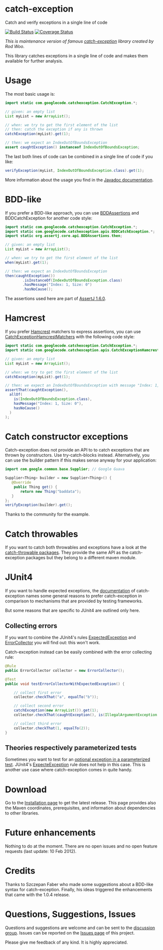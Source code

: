 # catch-exception

Catch and verify exceptions in a single line of code

[![Build Status](https://travis-ci.org/Codearte/catch-exception.svg)](https://travis-ci.org/Codearte/catch-exception) [![Coverage Status](https://coveralls.io/repos/Codearte/catch-exception/badge.png)](https://coveralls.io/r/Codearte/catch-exception)

*This is maintenance version of famous [catch-exception](https://code.google.com/p/catch-exception/) library created
by Rod Woo*.

This library catches exceptions in a single line of code and makes them available for further analysis.

# Usage
The most basic usage is:

```java
import static com.googlecode.catchexception.CatchException.*;

// given: an empty list
List myList = new ArrayList();

// when: we try to get the first element of the list
// then: catch the exception if any is thrown
catchException(myList).get(1);

// then: we expect an IndexOutOfBoundsException
assert caughtException() instanceof IndexOutOfBoundsException;
```

The last both lines of code can be combined in a single line of code if you like:

```java
verifyException(myList, IndexOutOfBoundsException.class).get(1);
```
More information about the usage you find in the [Javadoc documentation](http://javadoc.catch-exception.googlecode.com/hg/index.html?com/googlecode/catchexception/CatchException.html).

# BDD-like
If you prefer a BDD-like approach, you can use [BDDAssertions](http://joel-costigliola.github.io/assertj/core/api/org/assertj/core/api/BDDAssertions.html) and BDDCatchException for another code style:

```java
import static com.googlecode.catchexception.CatchException.*;
import static com.googlecode.catchexception.apis.BDDCatchException.*;
import static org.assertj.core.api.BDDAssertions.then;

// given: an empty list
List myList = new ArrayList();

// when: we try to get the first element of the list
when(myList).get(1);

// then: we expect an IndexOutOfBoundsException
then(caughtException())
        .isInstanceOf(IndexOutOfBoundsException.class)
        .hasMessage("Index: 1, Size: 0")
        .hasNoCause();
```
The assertions used here are part of [AssertJ 1.6.0](http://joel-costigliola.github.io/assertj/).

# Hamcrest
If you prefer [Hamcrest](http://code.google.com/p/hamcrest/) matchers to express assertions, you can use [CatchExceptionHamcrestMatchers](http://javadoc.catch-exception.googlecode.com/hg/index.html?com/googlecode/catchexception/apis/CatchExceptionHamcrestMatchers.html) with the following code style:

```java
import static com.googlecode.catchexception.CatchException.*;
import static com.googlecode.catchexception.apis.CatchExceptionHamcrestMatchers.*;

// given: an empty list
List myList = new ArrayList();

// when: we try to get the first element of the list
catchException(myList).get(1);

// then: we expect an IndexOutOfBoundsException with message "Index: 1, Size: 0"
assertThat(caughtException(),
  allOf(
    is(IndexOutOfBoundsException.class),
    hasMessage("Index: 1, Size: 0"),
    hasNoCause()
  )
);
```

# Catch constructor exceptions
Catch-exception does not provide an API to to catch exceptions that are thrown by constructors. Use try-catch-blocks instead. Alternatively, you can use the builder pattern if this makes sense anyway for your application:

```java
import com.google.common.base.Supplier; // Google Guava

Supplier<Thing> builder = new Supplier<Thing>() {
   @Override
    public Thing get() {
       return new Thing("baddata");
   }
};
verifyException(builder).get();
```

Thanks to the community for the example.

# Catch throwables
If you want to catch both throwables and exceptions have a look at the [catch-throwable packages](http://javadoc.catch-exception.googlecode.com/hg/index.html?com/googlecode/catchexception/throwable/package-summary.html). They provide the same API as the catch-exception packages but they belong to a different maven module.

# JUnit4
If you want to handle expected exceptions, the [documentation](http://javadoc.catch-exception.googlecode.com/hg/index.html?com/googlecode/catchexception/CatchException.html) of catch-exception names some general reasons to prefer catch-exception in comparison to mechanisms that are provided by testing frameworks.

But some reasons that are specific to JUnit4 are outlined only here.

## Collecting errors
If you want to combine the JUnit4's rules [ExpectedException](http://kentbeck.github.com/junit/javadoc/latest/org/junit/rules/ExpectedException.html) and [ErrorCollector](http://kentbeck.github.com/junit/javadoc/latest/org/junit/rules/ErrorCollector.html) you will find out: this won't work.

Catch-exception instead can be easily combined with the error collecting rule:

```java
@Rule
public ErrorCollector collector = new ErrorCollector();

@Test
public void testErrorCollectorWithExpectedException() {

    // collect first error
    collector.checkThat("a", equalTo("b"));

    // collect second error
    catchException(new ArrayList()).get(1);
    collector.checkThat(caughtException(), is(IllegalArgumentException.class));

    // collect third error
    collector.checkThat(1, equalTo(2));
}
```
## Theories respectively parameterized tests
Sometimes you want to test for an [optional exception in a parameterized test](http://stackoverflow.com/questions/7275859/testing-for-optional-exception-in-parameterized-junit-4-test?rq=1). JUnit4's [ExpecteException](http://kentbeck.github.com/junit/javadoc/latest/org/junit/rules/ExpectedException.html) rule does not help in this case. This is another use case where catch-exception comes in quite handy.

# Download
Go to the [Installation page](http://code.google.com/p/catch-exception/wiki/Installation) to get the latest release. This page provides also the Maven coordinates, prerequisites, and information about dependencies to other libraries.

# Future enhancements
Nothing to do at the moment. There are no open issues and no open feature requests (last update: 10 Feb 2012).

# Credits
Thanks to Szczepan Faber who made some suggestions about a BDD-like syntax for catch-exception. Finally, his ideas triggered the enhancements that came with the 1.0.4 release.

# Questions, Suggestions, Issues
Questions and suggestions are welcome and can be sent to the [discussion group](http://groups.google.com/group/catch-exception-discuss). Issues can be reported on the [Issues page](http://code.google.com/p/catch-exception/issues/list) of this project.

Please give me feedback of any kind. It is highly appreciated.
